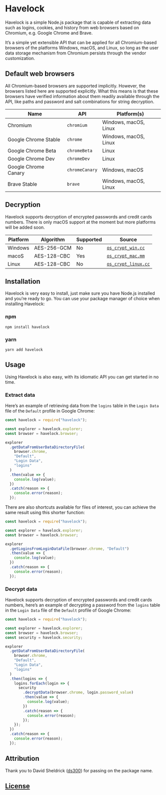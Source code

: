 # Havelock

Havelock is a simple Node.js package that is capable of extracting data such as logins, cookies, and history from web browsers based on Chromium, e.g. Google Chrome and Brave.

It’s a simple yet extensible API that can be applied for all Chromium-based browsers of the platforms Windows, macOS, and Linux, so long as the user data storage mechanism from Chromium persists through the vendor customization.

## Default web browsers

All Chromium-based browsers are supported implicitly. However, the browsers listed here are supported explicitly. What this means is that these browsers have verified information about them readily available through the API, like paths and password and salt combinations for string decryption.

| Name                 | API            | Platform(s)           |
| -------------------- | -------------- | --------------------- |
| Chromium             | `chromium`     | Windows, macOS, Linux |
| Google Chrome Stable | `chrome`       | Windows, macOS, Linux |
| Google Chrome Beta   | `chromeBeta`   | Linux                 |
| Google Chrome Dev    | `chromeDev`    | Linux                 |
| Google Chrome Canary | `chromeCanary` | Windows, macOS        |
| Brave Stable         | `brave`        | Windows, macOS, Linux |

## Decryption

Havelock supports decryption of encrypted passwords and credit cards numbers. There is only macOS support at the moment but more platforms will be added soon.

| Platform | Algorithm   | Supported | Source                                                                                                                  |
| -------- | ----------- | --------- | ----------------------------------------------------------------------------------------------------------------------- |
| Windows  | AES-256-GCM | No        | [`os_crypt_win.cc`](https://source.chromium.org/chromium/chromium/src/+/master:components/os_crypt/os_crypt_win.cc)     |
| macoS    | AES-128-CBC | Yes       | [`os_crypt_mac.mm`](https://source.chromium.org/chromium/chromium/src/+/master:components/os_crypt/os_crypt_mac.mm)     |
| Linux    | AES-128-CBC | No        | [`os_crypt_linux.cc`](https://source.chromium.org/chromium/chromium/src/+/master:components/os_crypt/os_crypt_linux.cc) |

## Installation

Havelock is very easy to install, just make sure you have Node.js installed and you’re ready to go. You can use your package manager of choice when installing Havelock:

### npm

```
npm install havelock
```

### yarn

```
yarn add havelock
```

## Usage

Using Havelock is also easy, with its idiomatic API you can get started in no time.

### Extract data

Here’s an example of retrieving data from the `logins` table in the `Login Data` file of the `Default` profile in Google Chrome:

```js
const havelock = require("havelock");

const explorer = havelock.explorer;
const browser = havelock.browser;

explorer
  .getDataFromUserDataDirectoryFile(
    browser.chrome,
    "Default",
    "Login Data",
    "logins"
  )
  .then(value => {
    console.log(value);
  })
  .catch(reason => {
    console.error(reason);
  });
```

There are also shortcuts available for files of interest, you can achieve the same result using this shorter function:

```js
const havelock = require("havelock");

const explorer = havelock.explorer;
const browser = havelock.browser;

explorer
  .getLoginsFromLoginDataFile(browser.chrome, "Default")
  .then(value => {
    console.log(value);
  })
  .catch(reason => {
    console.error(reason);
  });
```

### Decrypt data

Havelock supports decryption of encrypted passwords and credit cards numbers, here’s an example of decrypting a password from the `logins` table in the `Login Data` file of the `Default` profile of Google Chrome:

```js
const havelock = require("havelock");

const explorer = havelock.explorer;
const browser = havelock.browser;
const security = havelock.security;

explorer
  .getDataFromUserDataDirectoryFile(
    browser.chrome,
    "Default",
    "Login Data",
    "logins"
  )
  .then(logins => {
    logins.forEach(login => {
      security
        .decryptData(browser.chrome, login.password_value)
        .then(value => {
          console.log(value);
        })
        .catch(reason => {
          console.error(reason);
        });
    });
  })
  .catch(reason => {
    console.error(reason);
  });
```

## Attribution

Thank you to David Sheldrick ([ds300](https://github.com/ds300)) for passing on the package name.

## [License](https://github.com/phoqe/havelock/blob/master/LICENSE.md)
